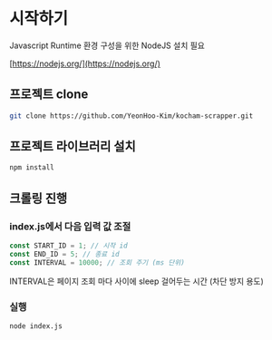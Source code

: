 # 시작하기

Javascript Runtime 환경 구성을 위한 NodeJS 설치 필요

[https://nodejs.org/](https://nodejs.org/)

## 프로젝트 clone
```bash
git clone https://github.com/YeonHoo-Kim/kocham-scrapper.git
```

## 프로젝트 라이브러리 설치
```bash
npm install
```

## 크롤링 진행
### index.js에서 다음 입력 값 조절
```javascript
const START_ID = 1; // 시작 id
const END_ID = 5; // 종료 id
const INTERVAL = 10000; // 조회 주기 (ms 단위)
```
INTERVAL은 페이지 조회 마다 사이에 sleep 걸어두는 시간 (차단 방지 용도)

### 실행
```bash
node index.js
```